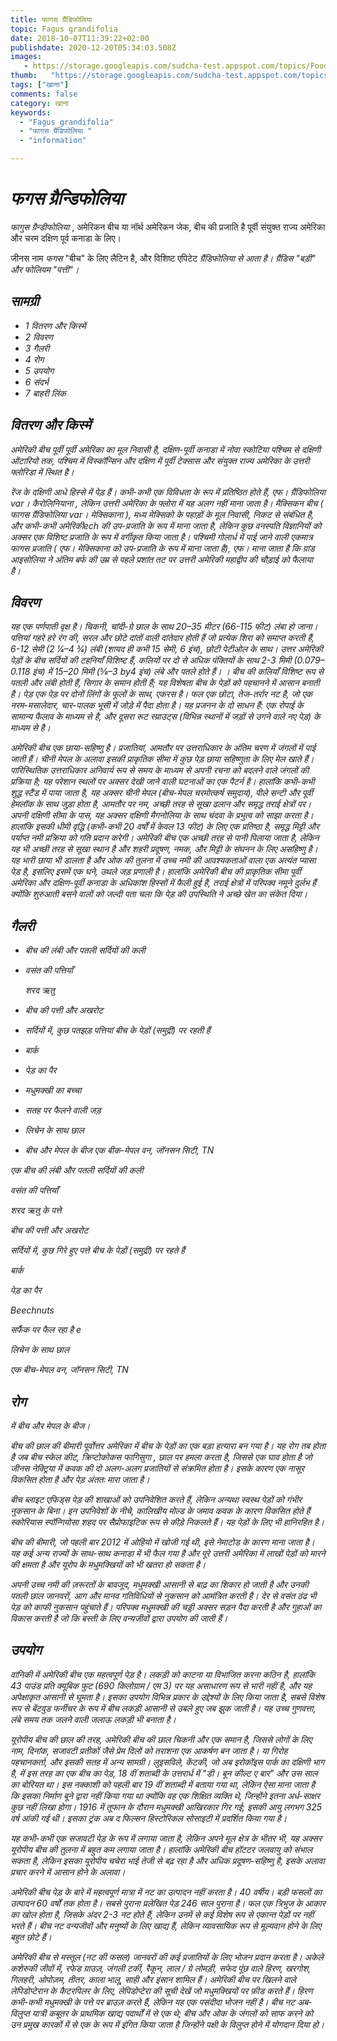 ```yaml
---
title: फागस ग्रैंडिफोलिया 
topic: Fagus grandifolia
date: 2018-10-07T11:39:22+02:00
publishdate: 2020-12-20T05:34:03.508Z
images: 
   - https://storage.googleapis.com/sudcha-test.appspot.com/topics/Food/fagus_grandifolia/1.jpeg
thumb:   "https://storage.googleapis.com/sudcha-test.appspot.com/topics/Food/fagus_grandifolia/thumb.jpeg"
tags: ["खाना"]
comments: false
category: खाना
keywords: 
  - "Fagus grandifolia"
  - "फागस ग्रैंडिफोलिया "
  - "information"

---
```

<h1> <i> फगस ग्रैन्डिफोलिया </i> </h1> <p> </p> <p> <i> फागुस ग्रैन्डीफोलिया </i>, अमेरिकन बीच या नॉर्थ अमेरिकन जेक, बीच की प्रजाति है पूर्वी संयुक्त राज्य अमेरिका और चरम दक्षिण पूर्व कनाडा के लिए। </p> <p> जीनस नाम <i> फगस </i> "बीच" के लिए लैटिन है, और विशिष्ट एपिटेट <i> ग्रैंडिफोलिया </> से आता है। <i> ग्रैंडिस </i> "बड़ी" और <i> फोलियम </i> "पत्ती"। </p> <h2> सामग्री </h2> <ul> <li> 1 वितरण और किस्में </li> <li> 2 विवरण </li> <li> 3 गैलरी </li> <li> 4 रोग </li> <li> 5 उपयोग </li> <li> 6 संदर्भ </li> <li> 7 बाहरी लिंक </li> </ul> <h2> वितरण और किस्में </h2> <p> अमेरिकी बीच पूर्वी पूर्वी अमेरिका का मूल निवासी है, दक्षिण-पूर्वी कनाडा में नोवा स्कोटिया पश्चिम से दक्षिणी ओंटारियो तक, पश्चिम में विस्कॉन्सिन और दक्षिण में पूर्वी टेक्सास और संयुक्त राज्य अमेरिका के उत्तरी फ्लोरिडा में स्थित है। </p> <p> रेंज के दक्षिणी आधे हिस्से में पेड़ हैं। कभी-कभी एक विविधता के रूप में प्रतिष्ठित होते हैं, <i> एफ। ग्रैंडिफोलिया </i> var। <i> कैरोलिनियाना </i>, लेकिन उत्तरी अमेरिका के फ्लोरा में यह अलग नहीं माना जाता है। मैक्सिकन बीच (<i> फागस ग्रैंडिफोलिया </i> var। <i> मेक्सिकाना </i>), मध्य मेक्सिको के पहाड़ों के मूल निवासी, निकट से संबंधित है, और कभी-कभी अमेरिकीech की उप-प्रजाति के रूप में माना जाता है, लेकिन कुछ वनस्पति विज्ञानियों को अक्सर एक विशिष्ट प्रजाति के रूप में वर्गीकृत किया जाता है। पश्चिमी गोलार्ध में पाई जाने वाली एकमात्र <i> फागस </i> प्रजाति (<i> एफ। मेक्सिकाना </i> को उप-प्रजाति के रूप में माना जाता है), <i> एफ। माना जाता है कि ग्रांड आइसोलिया </i> ने अंतिम बर्फ की उम्र से पहले प्रशांत तट पर उत्तरी अमेरिकी महाद्वीप की चौड़ाई को फैलाया है। </p> <h2> विवरण </h2> <p> यह एक पर्णपाती वृक्ष है। चिकनी, चांदी-ग्रे छाल के साथ 20–35 मीटर (66-115 फीट) लंबा हो जाना। पत्तियां गहरे हरे रंग की, सरल और छोटे दांतों वाली दांतेदार होती हैं जो प्रत्येक शिरा को समाप्त करती हैं, 6-12 सेमी (2 1⁄4–4 3⁄4) लंबी (शायद ही कभी 15 सेमी, 6 इंच), छोटी पेटीओल के साथ। उत्तर अमेरिकी पेड़ों के बीच सर्दियों की टहनियाँ विशिष्ट हैं, कलियों पर दो से अधिक पंक्तियों के साथ 2-3 मिमी (0.079–0.118 इंच) में 15–20 मिमी (5⁄8–3 by4 इंच) लंबे और पतले होते हैं। । बीच की कलियाँ विशिष्ट रूप से पतली और लंबी होती हैं, सिगार के समान होती हैं; यह विशेषता बीच के पेड़ों को पहचानने में आसान बनाती है। पेड़ एक पेड़ पर दोनों लिंगों के फूलों के साथ, एकरस है। फल एक छोटा, तेज-तर्रार नट है, जो एक नरम-मसालेदार, चार-पालक भूसी में जोड़े में पैदा होता है। यह प्रजनन के दो साधन हैं: एक रोपाई के सामान्य फैलाव के माध्यम से है, और दूसरा रूट स्प्राउट्स (विभिन्न स्थानों में जड़ों से उगने वाले नए पेड़) के माध्यम से है। </p> <p> अमेरिकी बीच एक छाया-सहिष्णु है। प्रजातियां, आमतौर पर उत्तराधिकार के अंतिम चरण में जंगलों में पाई जाती हैं। चीनी मेपल के अलावा इसकी प्राकृतिक सीमा में कुछ पेड़ छाया सहिष्णुता के लिए मेल खाते हैं। पारिस्थितिक उत्तराधिकार अनिवार्य रूप से समय के माध्यम से अपनी रचना को बदलने वाले जंगलों की प्रक्रिया है; यह परेशान स्थलों पर अक्सर देखी जाने वाली घटनाओं का एक पैटर्न है। हालांकि कभी-कभी शुद्ध स्टैंड में पाया जाता है, यह अक्सर चीनी मेपल (बीच-मेपल चरमोत्कर्ष समुदाय), पीले सन्टी और पूर्वी हेमलॉक के साथ जुड़ा होता है, आमतौर पर नम, अच्छी तरह से सूखा ढलान और समृद्ध तराई क्षेत्रों पर। अपनी दक्षिणी सीमा के पास, यह अक्सर दक्षिणी मैगनोलिया के साथ चंदवा के प्रभुत्व को साझा करता है। हालांकि इसकी धीमी वृद्धि (कभी-कभी 20 वर्षों में केवल 13 फीट) के लिए एक प्रतिष्ठा है, समृद्ध मिट्टी और पर्याप्त नमी प्रक्रिया को गति प्रदान करेगी। अमेरिकी बीच एक अच्छी तरह से पानी पिलाया जाता है, लेकिन यह भी अच्छी तरह से सूखा स्थान है और शहरी प्रदूषण, नमक, और मिट्टी के संघनन के लिए असहिष्णु है। यह भारी छाया भी डालता है और ओक की तुलना में उच्च नमी की आवश्यकताओं वाला एक अत्यंत प्यासा पेड़ है, इसलिए इसमें एक घने, उथले जड़ प्रणाली है। हालांकि अमेरिकी बीच की प्राकृतिक सीमा पूर्वी अमेरिका और दक्षिण-पूर्वी कनाडा के अधिकांश हिस्सों में फैली हुई है, तराई क्षेत्रों में परिपक्व नमूने दुर्लभ हैं क्योंकि शुरुआती बसने वालों को जल्दी पता चला कि पेड़ की उपस्थिति ने अच्छे खेत का संकेत दिया। </p> <h2> गैलरी </h2> <ul> <li> <p> बीच की लंबी और पतली सर्दियों की कली </p> </li> <li> <p> वसंत की पत्तियाँ </p> </li> <p> शरद ऋतु </p> </li> <li> <p> बीच की पत्ती और अखरोट </p> </li> <li> सर्दियों में, कुछ पतझड़ पत्तियां बीच के पेड़ों (समुद्री) पर रहती हैं </p> </li> <li> <p> बार्क </p> </li> <li> <p> पेड़ का पैर </p> </li> <li> <p> मधुमक्खी का बच्चा </p> </li> <li> <p> सतह पर फैलने वाली जड़ </p> </li> <li> <p> लिचेन के साथ छाल </p> </li> <li> <p> बीच और मेपल के बीज एक बीक-मेपल वन, जॉनसन सिटी, TN </p> </li> </ul> <p> एक बीच की लंबी और पतली सर्दियों की कली </p> <p> वसंत की पत्तियाँ </p> <p> शरद ऋतु के पत्ते </p> <p> बीच की पत्ती और अखरोट </p> <p> सर्दियों में, कुछ गिरे हुए पत्ते बीच के पेड़ों (समुद्री) पर रहते हैं </p> <p> बार्क </p> <p> पेड़ का पैर </p> <p> Beechnuts </p> <p> सर्फैक पर फैल रहा है e </p> <p> लिचेन के साथ छाल </p> <p> एक बीच-मेपल वन, जॉनसन सिटी, TN </p> <h2> रोग </h2> में बीच और मेपल के बीज। <p> बीच की छाल की बीमारी पूर्वोत्तर अमेरिका में बीच के पेड़ों का एक बड़ा हत्यारा बन गया है। यह रोग तब होता है जब बीच स्केल कीट, <i> क्रिप्टोकोकस फागिसुगा </i>, छाल पर हमला करता है, जिससे एक घाव होता है जो जीनस <i> नेक्ट्रिया </i> में कवक की दो अलग-अलग प्रजातियों से संक्रमित होता है। इसके कारण एक नासूर विकसित होता है और पेड़ अंततः मारा जाता है। </p> <p> बीच ब्लाइट एफिड्स पेड़ की शाखाओं को उपनिवेशित करते हैं, लेकिन अन्यथा स्वस्थ पेड़ों को गंभीर नुकसान के बिना। इन उपनिवेशों के नीचे, कालिखीय मोल्ड के जमाव कवक के कारण विकसित होते हैं <i> स्कोरियास स्पॉन्गियोसा </i> शहद पर सैप्रोफाइटिक रूप से कीड़े निकलते हैं। यह पेड़ों के लिए भी हानिरहित है। </p> <p> बीच की बीमारी, जो पहली बार 2012 में ओहियो में खोजी गई थी, इसे नेमाटोड के कारण माना जाता है। यह कई अन्य राज्यों के साथ-साथ कनाडा में भी फैल गया है और पूरे उत्तरी अमेरिका में लाखों पेड़ों को मारने की क्षमता है और यूरोप के मधुमक्खियों को भी खतरा हो सकता है। </p> <p> अपनी उच्च नमी की ज़रूरतों के बावजूद, मधुमक्खी आसानी से बाढ़ का शिकार हो जाती है और उनकी पतली छाल जानवरों, आग और मानव गतिविधियों से नुकसान को आमंत्रित करती है। देर से वसंत ठंढ भी पेड़ को काफी नुकसान पहुंचाते हैं। परिपक्व मधुमक्खी की चड्डी अक्सर सड़न पैदा करती है और गुहाओं का विकास करती है जो कि बस्ती के लिए वन्यजीवों द्वारा उपयोग की जाती हैं। </p> <h2> उपयोग </h2> <p> वानिकी में अमेरिकी बीच एक महत्वपूर्ण पेड़ है। लकड़ी को काटना या विभाजित करना कठिन है, हालांकि 43 पाउंड प्रति क्यूबिक फुट (690 किलोग्राम / एम 3) पर यह असाधारण रूप से भारी नहीं है, और यह अपेक्षाकृत आसानी से घूमता है। इसका उपयोग विभिन्न प्रकार के उद्देश्यों के लिए किया जाता है, सबसे विशेष रूप से बेंटवुड फर्नीचर के रूप में बीच लकड़ी आसानी से उबले हुए जब झुक जाती है। यह उच्च गुणवत्ता, लंबे समय तक जलने वाली जलाऊ लकड़ी भी बनाता है। </p> <p> यूरोपीय बीच की छाल की तरह, अमेरिकी बीच की छाल चिकनी और एक समान है, जिससे लोगों के लिए नाम, दिनांक, सजावटी प्रतीकों जैसे प्रेम दिलों को तराशना एक आकर्षण बन जाता है। या गिरोह पहचानकर्ता, और इसकी सतह में अन्य सामग्री। लुइसविले, केंटकी, जो अब इरोकॉइस पार्क का दक्षिणी भाग है, में इस तरह का एक बीच का पेड़, 18 वीं शताब्दी के उत्तरार्ध में "डी। बून कील्ट ए बार" और उस साल का बोरियत था। इस नक्काशी को पहली बार 19 वीं शताब्दी में बताया गया था, लेकिन ऐसा माना जाता है कि इसका निर्माण बूने द्वारा नहीं किया गया था क्योंकि वह एक शिक्षित व्यक्ति थे, जिन्होंने इतना अर्ध-साक्षर कुछ नहीं लिखा होगा। 1916 में तूफान के दौरान मधुमक्खी आखिरकार गिर गई; इसकी आयु लगभग 325 वर्ष आंकी गई थी। इसका ट्रंक अब द फिल्सन हिस्टोरिकल सोसाइटी में प्रदर्शित किया गया है। </p> <p> यह कभी-कभी एक सजावटी पेड़ के रूप में लगाया जाता है, लेकिन अपने मूल क्षेत्र के भीतर भी, यह अक्सर यूरोपीय बीच की तुलना में बहुत कम लगाया जाता है। हालांकि अमेरिकी बीच हॉटटर जलवायु को संभाल सकता है, लेकिन इसका यूरोपीय चचेरा भाई तेजी से बढ़ रहा है और अधिक प्रदूषण-सहिष्णु है, इसके अलावा प्रचार करने में आसान होने के अलावा। </p> <p> अमेरिकी बीच पेड़ के बारे में महत्वपूर्ण मात्रा में नट का उत्पादन नहीं करता है। 40 वर्षीय। बड़ी फसलों का उत्पादन 60 वर्षों तक होता है। सबसे पुराना प्रलेखित पेड़ 246 साल पुराना है। फल एक त्रिभुज के आकार का खोल होता है, जिसके अंदर 2-3 नट होते हैं, लेकिन उनमें से कई विशेष रूप से एकान्त पेड़ों पर नहीं भरते हैं। बीच नट वन्यजीवों और मनुष्यों के लिए खाद्य हैं, लेकिन व्यावसायिक रूप से मूल्यवान होने के लिए बहुत छोटे हैं। </p> <p> अमेरिकी बीच से मस्तूल (नट की फसल) जानवरों की कई प्रजातियों के लिए भोजन प्रदान करता है। अकेले कशेरुकी जीवों में, रफेड ग्राउज़, जंगली टर्की, रैकून, लाल / ग्रे लोमड़ी, सफेद पूंछ वाले हिरण, खरगोश, गिलहरी, ओपोज़म, तीतर, काला भालू, साही और इंसान शामिल हैं। अमेरिकी बीच पर खिलने वाले लेपिडोप्टेरान के कैटरपिलर के लिए, लेपिडोप्टेरा की सूची देखें जो मधुमक्खियों पर फ़ीड करते हैं। हिरण कभी-कभी मधुमक्खी के पत्ते पर ब्राउज़ करते हैं, लेकिन यह एक पसंदीदा भोजन नहीं है। बीच नट अब-विलुप्त यात्री कबूतर के प्राथमिक खाद्य पदार्थों में से एक थे; बीच और ओक के जंगलों को साफ करने को उन प्रमुख कारकों में से एक के रूप में इंगित किया जाता है जिन्होंने पक्षी के विलुप्त होने में योगदान दिया हो। </p> 
